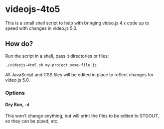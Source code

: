 # videojs-4to5

This is a small shell script to help with bringing video.js 4.x code up to speed with changes in video.js 5.0.

## How do?

Run the script in a shell, pass it directories or files:

```bash
./videojs-4to5.sh my-project some-file.js
```

All JavaScript and CSS files will be edited in place to reflect changes for video.js 5.0.

### Options

#### Dry Run, `-d`

This won't change anything, but will print the files to be edited to STDOUT, so they can be piped, etc.
